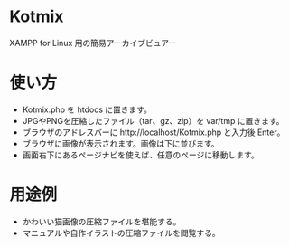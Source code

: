 # Kotmix
XAMPP for Linux 用の簡易アーカイブビュアー

# 使い方
* Kotmix.php を htdocs に置きます。
* JPGやPNGを圧縮したファイル（tar、gz、zip）を var/tmp に置きます。
* ブラウザのアドレスバーに http://localhost/Kotmix.php と入力後 Enter。
* ブラウザに画像が表示されます。画像は下に並びます。
* 画面右下にあるページナビを使えば、任意のページに移動します。

# 用途例
* かわいい猫画像の圧縮ファイルを堪能する。
* マニュアルや自作イラストの圧縮ファイルを閲覧する。
